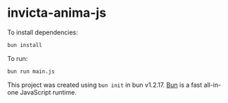 # invicta-anima-js

To install dependencies:

```bash
bun install
```

To run:

```bash
bun run main.js
```

This project was created using `bun init` in bun v1.2.17. [Bun](https://bun.sh) is a fast all-in-one JavaScript runtime.
